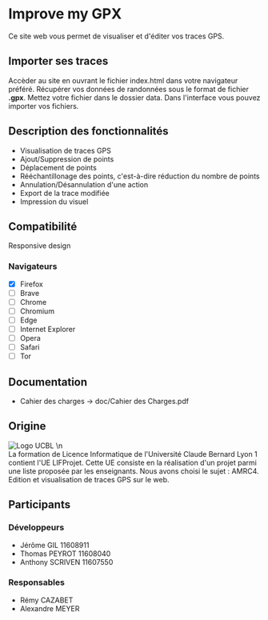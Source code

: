 # Improve my GPX
Ce site web vous permet de visualiser et d'éditer vos traces GPS.

## Importer ses traces
Accèder au site en ouvrant le fichier index.html dans votre navigateur préféré. 
Récupérer vos données de randonnées sous le format de fichier **.gpx**. 
Mettez votre fichier dans le dossier data. 
Dans l'interface vous pouvez importer vos fichiers. 

## Description des fonctionnalités
* Visualisation de traces GPS
* Ajout/Suppression de points
* Déplacement de points
* Rééchantillonage des points, c'est-à-dire réduction du nombre de points
* Annulation/Désannulation d'une action
* Export de la trace modifiée
* Impression du visuel

## Compatibilité
Responsive design

### Navigateurs
- [x] Firefox
- [ ] Brave
- [ ] Chrome
- [ ] Chromium
- [ ] Edge
- [ ] Internet Explorer
- [ ] Opera
- [ ] Safari
- [ ] Tor

## Documentation 
* Cahier des charges -> doc/Cahier des Charges.pdf 

## Origine
![Logo UCBL](https://www.univ-lyon1.fr/images/www/logo-lyon1.png) \n<br/>
La formation de Licence Informatique de l'Université Claude Bernard Lyon 1 contient l'UE LIFProjet. 
Cette UE consiste en la réalisation d'un projet parmi une liste proposée par les enseignants. 
Nous avons choisi le sujet : AMRC4. Edition et visualisation de traces GPS sur le web. 

## Participants

### Développeurs
* Jérôme GIL 11608911
* Thomas PEYROT 11608040
* Anthony SCRIVEN 11607550

### Responsables
* Rémy CAZABET
* Alexandre MEYER 
